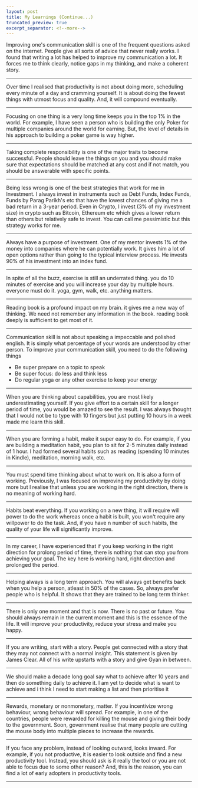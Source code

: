 ```yaml
---
layout: post
title: My Learnings (Continue...)
truncated_preview: true
excerpt_separator: <!--more-->
---
```


Improving one's communication skill is one of the frequent questions asked on the internet. People give all sorts of advice that never really works. I found that writing a lot has helped to improve my communication a lot. It forces me to think clearly, notice gaps in my thinking, and make a coherent story.  
<!--more-->

----

Over time I realised that productivity is not about doing more, scheduling every minute of a day and cramming yourself. It is about doing the fewest things with utmost focus and quality. And, it will compound eventually. 

----

Focusing on one thing is a very long time keeps you in the top 1% in the world. For example, I have seen a person who is building the only Poker for multiple companies around the world for earning. But, the level of details in his approach to building a poker game is way higher. 

----

Taking complete responsibility is one of the major traits to become successful. People should leave the things on you and you should make sure that expectations should be matched at any cost and if not match, you should be answerable with specific points. 

----

Being less wrong is one of the best strategies that work for me in Investment. I always invest in instruments such as Debt Funds, Index Funds, Funds by Parag Parikh's etc that have the lowest chances of giving me a bad return in a 3-year period. Even in Crypto, I invest (3% of my investment size) in crypto such as Bitcoin, Ethereum etc which gives a lower return than others but relatively safe to invest. You can call me pessimistic but this strategy works for me. 

----

Always have a purpose of investment. One of my mentor invests 1% of the money into companies where he can potentially work. It gives him a lot of open options rather than going to the typical interview process. He invests 90% of his investment into an index fund. 

----

In spite of all the buzz, exercise is still an underrated thing. you do 10 minutes of exercise and you will increase your day by multiple hours. everyone must do it. yoga, gym, walk, etc. anything matters. 

----

Reading book is a profound impact on my brain. it gives me a new way of thinking. We need not remember any information in the book. reading book deeply is sufficient to get most of it. 

----

Communication skill is not about speaking a impeccable and polished english. It is simply what percentage of your words are understood by other person. To improve your communication skill, you need to do the following things 
- Be super prepare on a topic to speak 
- Be super focus: do less and think less 
- Do regular yoga or any other exercise to keep your energy 

----

When you are thinking about capabilities, you are most likely underestimating yourself. If you give effort to a certain skill for a longer period of time, you would be amazed to see the result. I was always thought that I would not be to type with 10 fingers but just putting 10 hours in a week made me learn this skill. 

----

When you are forming a habit, make it super easy to do. For example, if you are building a meditation habit, you plan to sit for 2-5 minutes daily instead of 1 hour. I had formed several habits such as reading (spending 10 minutes in Kindle), meditation, morning walk, etc. 

----

You must spend time thinking about what to work on. It is also a form of working. Previously, I was focused on improving my productivity by doing more but I realise that unless you are working in the right direction, there is no meaning of working hard. 

----

Habits beat everything. If you working on a new thing, it will require will power to do the work whereas once a habit is built, you won't require any willpower to do the task. And, if you have n number of such habits, the quality of your life will significantly improve. 

----

In my career, I have experienced that if you keep working in the right direction for prolong period of time, there is nothing that can stop you from achieving your goal. The key here is working hard, right direction and prolonged the period. 

----

Helping always is a long term approach. You will always get benefits back when you help a person, atleast in 50% of the cases. So, always prefer people who is helpful. It shows that they are trained to be long term thinker.

----

There is only one moment and that is now. There is no past or future. You should always remain in the current moment and this is the essence of the life. It will improve your productivity, reduce your stress and make you happy. 

----

If you are writing, start with a story. People get connected with a story that they may not connect with a normal insight. This statement is given by James Clear. All of his write upstarts with a story and give Gyan in between. 

----

We should make a decade long goal say what to achieve after 10 years and then do something daily to achieve it. I am yet to decide what is want to achieve and i think I need to start making a list and then prioritise it 

----

Rewards, monetary or nonmonetary, matter. If you incentivize wrong behaviour, wrong behaviour will spread. For example, in one of the countries, people were rewarded for killing the mouse and giving their body to the government. Soon, government realise that many people are cutting the mouse body into multiple pieces to increase the rewards. 

----

If you face any problem, instead of looking outward, looks inward. For example, if you not productive, it is easier to look outside and find a new productivity tool. Instead, you should ask is it really the tool or you are not able to focus due to some other reason? And, this is the reason, you can find a lot of early adopters in productivity tools. 

----